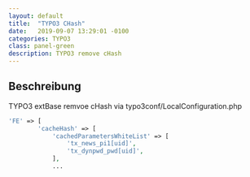 ```yaml
---
layout: default
title:  "TYPO3 CHash"
date:   2019-09-07 13:29:01 -0100
categories: TYPO3
class: panel-green
description: TYPO3 remove cHash
---
```


## Beschreibung
TYPO3 extBase remvoe cHash via typo3conf/LocalConfiguration.php

```php
'FE' => [
        'cacheHash' => [
            'cachedParametersWhiteList' => [
                'tx_news_pi1[uid]',
                'tx_dynpwd_pwd[uid]',
            ],
            ...
```
